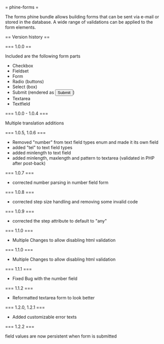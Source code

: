 = phine-forms =

The forms phine bundle allows building forms that can be sent via e-mail or stored in the database.
A wide range of validations can be applied to the form elements.

== Version history ==

=== 1.0.0 ==

Included are the following form parts
- Checkbox
- Fieldset
- Form
- Radio (buttons)
- Select (box)
- Submit (rendered as <input type="submit">)
- Textarea
- Textfield

=== 1.0.0 - 1.0.4 ===

Multiple translation additions

=== 1.0.5, 1.0.6 ===

- Removed "number" from text field types enum and made it its own field
- added "tel" to text field types
- added minlength to text field
- added minlength, maxlength and pattern to textarea (validated in PHP after post-back)

=== 1.0.7 ===

 - corrected number parsing in number field form

=== 1.0.8 ===

 - corrected step size handling and removing some invalid code

=== 1.0.9 ===

- corrected the step attribute to default to "any"

=== 1.1.0 ===

- Multiple Changes to allow disabling html validation

=== 1.1.0 ===

- Multiple Changes to allow disabling html validation

=== 1.1.1 ===

- Fixed Bug with the number field

=== 1.1.2 ===

- Reformatted textarea form to look better

=== 1.2.0, 1.2.1 ===

- Added customizable error texts

=== 1.2.2 ===

field values are now persistent when form is submitted
